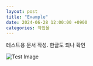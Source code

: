 ```yaml
---
layout: post
title: "Example"
date: 2024-06-28 12:00:00 +0900
categories: 작업물
---
```


테스트용 문서 작성. 한글도 되나 확인

![Test Image](/assets/images/temp_image.jpg)
